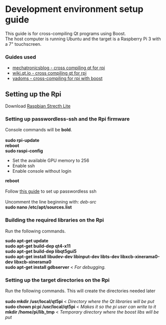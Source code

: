 # Development environment setup guide
This guide is for cross-compiling Qt programs using Boost.\
The host computer is running Ubuntu and the target is a Raspberry Pi 3 with a 7" touchscreen.
### Guides used
* [mechatronicsblog - cross compiling qt for rpi](https://mechatronicsblog.com/cross-compile-and-deploy-qt-5-12-for-raspberry-pi/)
* [wiki.qt.io - cross compiling qt for rpi](https://wiki.qt.io/RaspberryPi2EGLFS)
* [yadoms - cross-compiling for rpi with boost](https://github.com/Yadoms/yadoms/wiki/Cross-compile-for-raspberry-PI)

## Setting up the Rpi
Download [Raspbian Strecth Lite](https://www.raspberrypi.org/downloads/raspbian/)

### Setting up passwordless-ssh and the Rpi firmware
Console commands will be **bold**.\
\
**sudo rpi-update**\
**reboot**\
**sudo raspi-config**
* Set the available GPU memory to 256
* Enable ssh
* Enable console without login

**reboot**\
\
Follow [this guide](https://www.raspberrypi.org/documentation/remote-access/ssh/passwordless.md) to set up passwordless ssh\
\
Uncomment the line beginning with: *deb-src*\
**sudo nano /etc/apt/sources.list**
### Building the required libraries on the Rpi
Run the following commands.

**sudo apt-get update**\
**sudo apt-get build-dep qt4-x11**\
**sudo apt-get build-dep libqt5gui5**\
**sudo apt-get install libudev-dev libinput-dev libts-dev libxcb-xinerama0-dev libxcb-xinerama0**\
**sudo apt-get install gdbserver** < *For debugging.*

### Setting up the target directories on the Rpi
Run the following commands. This will create the directories needed later\
\
**sudo mkdir /usr/local/qt5pi** < *Directory where the Qt libraries will be put*\
**sudo chown pi:pi /usr/local/qt5pi** < *Makes it so the pi user can write to it*\
**mkdir /home/pi/lib_tmp** < *Temporary directory where the boost libs will be put*
